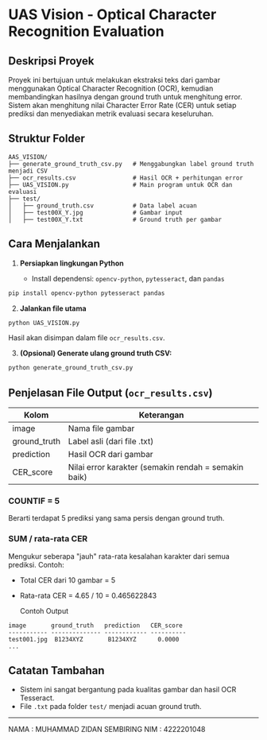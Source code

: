# UAS Vision - Optical Character Recognition Evaluation

## Deskripsi Proyek

Proyek ini bertujuan untuk melakukan ekstraksi teks dari gambar menggunakan Optical Character Recognition (OCR), kemudian membandingkan hasilnya dengan ground truth untuk menghitung error. Sistem akan menghitung nilai Character Error Rate (CER) untuk setiap prediksi dan menyediakan metrik evaluasi secara keseluruhan.

## Struktur Folder

```
AAS_VISION/
├── generate_ground_truth_csv.py   # Menggabungkan label ground truth menjadi CSV
├── ocr_results.csv                # Hasil OCR + perhitungan error
├── UAS_VISION.py                  # Main program untuk OCR dan evaluasi
├── test/
│   ├── ground_truth.csv           # Data label acuan
│   ├── test00X_Y.jpg              # Gambar input
│   ├── test00X_Y.txt              # Ground truth per gambar
```

## Cara Menjalankan

1. **Persiapkan lingkungan Python**

   * Install dependensi: `opencv-python`, `pytesseract`, dan `pandas`

```bash
pip install opencv-python pytesseract pandas
```

2. **Jalankan file utama**

```bash
python UAS_VISION.py
```

Hasil akan disimpan dalam file `ocr_results.csv`.

3. **(Opsional) Generate ulang ground truth CSV:**

```bash
python generate_ground_truth_csv.py
```

## Penjelasan File Output (`ocr_results.csv`)

| Kolom         | Keterangan                                           |
| ------------- | ---------------------------------------------------- |
| image         | Nama file gambar                                     |
| ground\_truth | Label asli (dari file .txt)                          |
| prediction    | Hasil OCR dari gambar                                |
| CER\_score    | Nilai error karakter (semakin rendah = semakin baik) |

### COUNTIF = 5

Berarti terdapat 5 prediksi yang sama persis dengan ground truth.

### SUM / rata-rata CER

Mengukur seberapa "jauh" rata-rata kesalahan karakter dari semua prediksi.
Contoh:

* Total CER dari 10 gambar = 5
* Rata-rata CER = 4.65 / 10 = 0.465622843

  Contoh Output

```
image       ground_truth   prediction   CER_score
----------- -------------- ------------ ----------
test001.jpg  B1234XYZ       B1234XYZ      0.0000
...
```

## Catatan Tambahan

* Sistem ini sangat bergantung pada kualitas gambar dan hasil OCR Tesseract.
* File `.txt` pada folder `test/` menjadi acuan ground truth.

---

NAMA : MUHAMMAD ZIDAN SEMBIRING
NIM  : 4222201048
